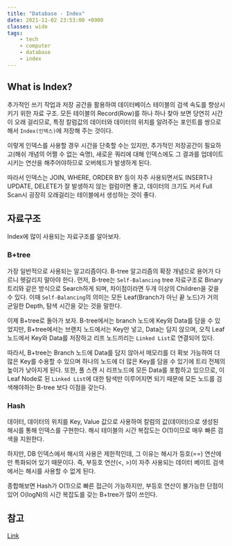 ```yaml
---
title: "Database - Index"
date: 2021-11-02 23:53:00 +0900
classes: wide
tags:
    - tech
    - computer
    - database
    - index
---
```


## What is Index?

추가적인 쓰기 작업과 저장 공간을 활용하여 데이터베이스 테이블의 검색 속도를 향상시키기 위한 자료 구조. 모든 테이블의 Record(Row)를 하나 하나 찾아 보면 당연히 시간이 오래 걸리므로, 특정 칼럼값의 데이터와 데이터의 위치를 알려주는 포인트를 쌍으로 해서 `Index(인덱스)`에 저장해 주는 것이다.

이렇게 인덱스를 사용할 경우 시간을 단축할 수는 있지만, 추가적인 저장공간이 필요하고(해쉬 개념의 어쩔 수 없는 숙명), 새로운 쿼리에 대해 인덱스에도 그 결과를 업데이트 시키는 연산을 해주어야하므로 오버헤드가 발생하게 된다.

따라서 인덱스는 JOIN, WHERE, ORDER BY 등이 자주 사용되면서도 INSERT나 UPDATE, DELETE가 잘 발생하지 않는 컬럼이면 좋고, 데이터의 크기도 커서 Full Scan시 굉장히 오래걸리는 테이블에서 생성하는 것이 좋다.

## 자료구조

Index에 많이 사용되는 자료구조를 알아보자.

### B+tree

가장 일반적으로 사용되는 알고리즘이다. B-tree 알고리즘의 확장 개념으로 용어가 다르니 헷갈리지 말아야 한다. 먼저,  B-tree는 `Self-Balancing` tree 자료구조로 Binary 트리와 같은 방식으로 Search하게 되며, 차이점이라면 두개 이상의 Children을 갖을 수 있다. 이때 `Self-Balancing`의 의미는 모든 Leaf(Branch가 아닌 끝 노드)가 거의 균일한 Depth, 탐색 시간을 갖는 것을 말한다.

이제 B+tree로 돌아가 보자. B-tree에서는 branch 노드에 Key와 Data를 담을 수 있었지만, B+tree에서는 브랜치 노드에서는 Key만 넣고, Data는 담지 않으며, 오직 Leaf 노드에서 Key와 Data를 저장하고 리프 노드끼리는 `Linked List`로 연결되어 있다.

따라서, B+tree는 Branch 노드에 Data를 담지 않아서 메모리를 더 확보 가능하여 더 많은 Key를 수용할 수 있으며 하나의 노드에 더 많은 Key를 담을 수 있기에 트리 전체의 높이가 낮아지게 된다. 또한, 풀 스캔 시 리프노드에 모든 Data를 포함하고 있으므로, 이 Leaf Node로 된 `Linked List`에 대한 탐색만 이루어지면 되기 때문에 모든 노드를 검색해야하는 B-tree 보다 이점을 갖는다.

### Hash

데이터, 데이터의 위치를 Key, Value 값으로 사용하여 칼럼의 값(데이터)으로 생성된 해시를 통해 인덱스를 구현한다. 해시 테이블의 시간 복잡도는 O(1)이므로 매우 빠른 검색을 지원한다.

하지만, DB 인덱스에서 해시의 사용은 제한적인데, 그 이유는 해시가 등호(==) 연산에만 특화되어 있기 때문이다. 즉, 부등호 연산(<, >)이 자주 사용되는 데이터 베이트 검색에서는 해시를 사용할 수 없게 된다.

종합해보면 Hash가 O(1)으로 빠른 접근이 가능하지만, 부등호 연산이 불가능한 단점이 있어 O(logN)의 시간 복잡도를 갖는 B+tree가 많이 쓰인다.

## 참고

[Link](https://zorba91.tistory.com/293)